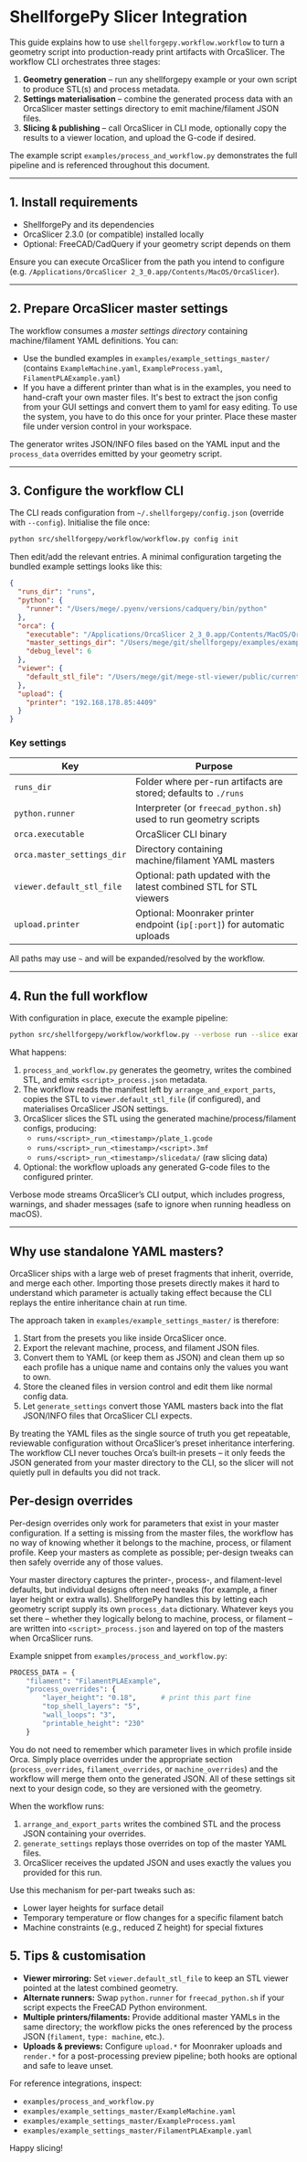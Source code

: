 # ShellforgePy Slicer Integration

This guide explains how to use `shellforgepy.workflow.workflow` to turn a geometry script into production-ready print artifacts with OrcaSlicer. The workflow CLI orchestrates three stages:

1. **Geometry generation** – run any shellforgepy example or your own script to produce STL(s) and process metadata.
2. **Settings materialisation** – combine the generated process data with an OrcaSlicer master settings directory to emit machine/filament JSON files.
3. **Slicing & publishing** – call OrcaSlicer in CLI mode, optionally copy the results to a viewer location, and upload the G-code if desired.

The example script `examples/process_and_workflow.py` demonstrates the full pipeline and is referenced throughout this document.

---

## 1. Install requirements

- ShellforgePy and its dependencies
- OrcaSlicer 2.3.0 (or compatible) installed locally
- Optional: FreeCAD/CadQuery if your geometry script depends on them

Ensure you can execute OrcaSlicer from the path you intend to configure (e.g. `/Applications/OrcaSlicer 2_3_0.app/Contents/MacOS/OrcaSlicer`).

---

## 2. Prepare OrcaSlicer master settings

The workflow consumes a *master settings directory* containing machine/filament YAML definitions. You can:

- Use the bundled examples in `examples/example_settings_master/` (contains `ExampleMachine.yaml`, `ExampleProcess.yaml`, `FilamentPLAExample.yaml`)
- If you have a different printer than what is in the examples, you need to hand-craft your own master files. It's best to extract the json config from your GUI settings and convert them to yaml for easy editing. To use the system, you have to do this once for your printer. Place these master file under version control in your workspace.

The generator writes JSON/INFO files based on the YAML input and the `process_data` overrides emitted by your geometry script.

---

## 3. Configure the workflow CLI

The CLI reads configuration from `~/.shellforgepy/config.json` (override with `--config`). Initialise the file once:

```bash
python src/shellforgepy/workflow/workflow.py config init
```

Then edit/add the relevant entries. A minimal configuration targeting the bundled example settings looks like this:

```json
{
  "runs_dir": "runs",
  "python": {
    "runner": "/Users/mege/.pyenv/versions/cadquery/bin/python"
  },
  "orca": {
    "executable": "/Applications/OrcaSlicer 2_3_0.app/Contents/MacOS/OrcaSlicer",
    "master_settings_dir": "/Users/mege/git/shellforgepy/examples/example_settings_master",
    "debug_level": 6
  },
  "viewer": {
    "default_stl_file": "/Users/mege/git/mege-stl-viewer/public/current.stl"
  },
  "upload": {
    "printer": "192.168.178.85:4409"
  }
}
```

### Key settings

| Key | Purpose |
| --- | --- |
| `runs_dir` | Folder where per-run artifacts are stored; defaults to `./runs` |
| `python.runner` | Interpreter (or `freecad_python.sh`) used to run geometry scripts |
| `orca.executable` | OrcaSlicer CLI binary |
| `orca.master_settings_dir` | Directory containing machine/filament YAML masters |
| `viewer.default_stl_file` | Optional: path updated with the latest combined STL for STL viewers |
| `upload.printer` | Optional: Moonraker printer endpoint (`ip[:port]`) for automatic uploads |

All paths may use `~` and will be expanded/resolved by the workflow.

---

## 4. Run the full workflow

With configuration in place, execute the example pipeline:

```bash
python src/shellforgepy/workflow/workflow.py --verbose run --slice examples/process_and_workflow.py
```

What happens:

1. `process_and_workflow.py` generates the geometry, writes the combined STL, and emits `<script>_process.json` metadata.
2. The workflow reads the manifest left by `arrange_and_export_parts`, copies the STL to `viewer.default_stl_file` (if configured), and materialises OrcaSlicer JSON settings.
3. OrcaSlicer slices the STL using the generated machine/process/filament configs, producing:
   - `runs/<script>_run_<timestamp>/plate_1.gcode`
   - `runs/<script>_run_<timestamp>/<script>.3mf`
   - `runs/<script>_run_<timestamp>/slicedata/` (raw slicing data)
4. Optional: the workflow uploads any generated G-code files to the configured printer.

Verbose mode streams OrcaSlicer’s CLI output, which includes progress, warnings, and shader messages (safe to ignore when running headless on macOS).

---


## Why use standalone YAML masters?

OrcaSlicer ships with a large web of preset fragments that inherit, override, and merge each other. Importing those presets directly makes it hard to understand which parameter is actually taking effect because the CLI replays the entire inheritance chain at run time.

The approach taken in `examples/example_settings_master/` is therefore:

1. Start from the presets you like inside OrcaSlicer once.
2. Export the relevant machine, process, and filament JSON files.
3. Convert them to YAML (or keep them as JSON) and clean them up so each profile has a unique name and contains only the values you want to own.
4. Store the cleaned files in version control and edit them like normal config data.
5. Let `generate_settings` convert those YAML masters back into the flat JSON/INFO files that OrcaSlicer CLI expects.

By treating the YAML files as the single source of truth you get repeatable, reviewable configuration without OrcaSlicer’s preset inheritance interfering. The workflow CLI never touches Orca’s built‑in presets – it only feeds the JSON generated from your master directory to the CLI, so the slicer will not quietly pull in defaults you did not track.

## Per-design overrides

Per-design overrides only work for parameters that exist in your master configuration. If a setting is missing from the master files, the workflow has no way of knowing whether it belongs to the machine, process, or filament profile. Keep your masters as complete as possible; per-design tweaks can then safely override any of those values.


Your master directory captures the printer-, process-, and filament-level defaults, but individual designs often need tweaks (for example, a finer layer height or extra walls). ShellforgePy handles this by letting each geometry script supply its own `process_data` dictionary. Whatever keys you set there – whether they logically belong to machine, process, or filament – are written into `<script>_process.json` and layered on top of the masters when OrcaSlicer runs.

Example snippet from `examples/process_and_workflow.py`:

```python
PROCESS_DATA = {
    "filament": "FilamentPLAExample",
    "process_overrides": {
        "layer_height": "0.18",      # print this part fine
        "top_shell_layers": "5",
        "wall_loops": "3",
        "printable_height": "230"
    }

```

You do not need to remember which parameter lives in which profile inside Orca. Simply place overrides under the appropriate section (`process_overrides`, `filament_overrides`, or `machine_overrides`) and the workflow will merge them onto the generated JSON. All of these settings sit next to your design code, so they are versioned with the geometry.

When the workflow runs:

1. `arrange_and_export_parts` writes the combined STL and the process JSON containing your overrides.
2. `generate_settings` replays those overrides on top of the master YAML files.
3. OrcaSlicer receives the updated JSON and uses exactly the values you provided for this run.

Use this mechanism for per-part tweaks such as:

- Lower layer heights for surface detail
- Temporary temperature or flow changes for a specific filament batch
- Machine constraints (e.g., reduced Z height) for special fixtures


## 5. Tips & customisation

- **Viewer mirroring:** Set `viewer.default_stl_file` to keep an STL viewer pointed at the latest combined geometry.
- **Alternate runners:** Swap `python.runner` for `freecad_python.sh` if your script expects the FreeCAD Python environment.
- **Multiple printers/filaments:** Provide additional master YAMLs in the same directory; the workflow picks the ones referenced by the process JSON (`filament`, `type: machine`, etc.).
- **Uploads & previews:** Configure `upload.*` for Moonraker uploads and `render.*` for a post-processing preview pipeline; both hooks are optional and safe to leave unset.

For reference integrations, inspect:

- `examples/process_and_workflow.py`
- `examples/example_settings_master/ExampleMachine.yaml`
- `examples/example_settings_master/ExampleProcess.yaml`
- `examples/example_settings_master/FilamentPLAExample.yaml`

Happy slicing!


